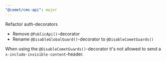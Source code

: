 ```yaml
---
"@comet/cms-api": major
---
```


Refactor auth-decorators

-   Remove `@PublicApi()`-decorator
-   Rename `@DisableGlobalGuard()`-decorator to `@DisableCometGuards()`

When using the `@DisableCometGuards()`-decorator it's not allowed to send a `x-include-invisible-content`-header.
